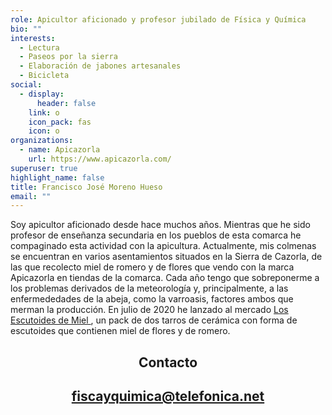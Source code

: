 ```yaml
---
role: Apicultor aficionado y profesor jubilado de Física y Química
bio: ""
interests:
  - Lectura
  - Paseos por la sierra 
  - Elaboración de jabones artesanales
  - Bicicleta
social:
  - display:
      header: false
    link: o
    icon_pack: fas
    icon: o
organizations:
  - name: Apicazorla
    url: https://www.apicazorla.com/
superuser: true
highlight_name: false
title: Francisco José Moreno Hueso
email: ""
---
```


Soy apicultor aficionado desde hace muchos años. Mientras que he sido profesor de enseñanza secundaria en los pueblos de esta comarca he compaginado esta actividad con la apicultura. Actualmente, mis colmenas se encuentran en varios asentamientos situados en la Sierra de Cazorla, de las que recolecto miel de romero y de flores que vendo con la marca Apicazorla en tiendas de la comarca. Cada año tengo que sobreponerme a los problemas derivados de la meteorología y, principalmente, a las enfermededades de la abeja, como la varroasis, factores ambos que merman la producción. En julio de 2020 he lanzado al mercado [Los Escutoides de Miel ](https://www.apicazorla.com/post/getting-started), un pack de dos tarros de cerámica con forma de escutoides que contienen miel de flores y de romero.

<center>
  <h2> Contacto
    </center>
<center>
 <h2><a href="mailto:fisicayquimica@telefonica.net">fiscayquimica@telefonica.net</a>
  </center>


